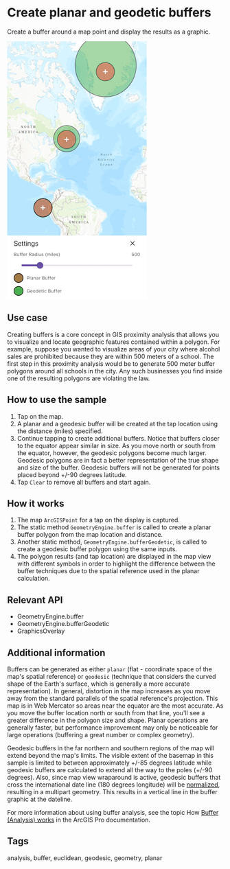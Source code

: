# Create planar and geodetic buffers

Create a buffer around a map point and display the results as a graphic.

![Image of create planar and geodetic buffers](create_planar_and_geodetic_buffers.png)

## Use case

Creating buffers is a core concept in GIS proximity analysis that allows you to visualize and locate geographic features contained within a polygon. For example, suppose you wanted to visualize areas of your city where alcohol sales are prohibited because they are within 500 meters of a school. The first step in this proximity analysis would be to generate 500 meter buffer polygons around all schools in the city. Any such businesses you find inside one of the resulting polygons are violating the law.

## How to use the sample

1. Tap on the map.
2. A planar and a geodesic buffer will be created at the tap location using the distance (miles) specified.
3. Continue tapping to create additional buffers. Notice that buffers closer to the equator appear similar in size. As you move north or south from the equator, however, the geodesic polygons become much larger. Geodesic polygons are in fact a better representation of the true shape and size of the buffer. Geodesic buffers will not be generated for points placed beyond +/-90 degrees latitude.
4. Tap `Clear` to remove all buffers and start again.

## How it works

1. The map `ArcGISPoint` for a tap on the display is captured.
2. The static method `GeometryEngine.buffer` is called to create a planar buffer polygon from the map location and distance.
3. Another static method, `GeometryEngine.bufferGeodetic`, is called to create a geodesic buffer polygon using the same inputs.
4. The polygon results (and tap location) are displayed in the map view with different symbols in order to highlight the difference between the buffer techniques due to the spatial reference used in the planar calculation.

## Relevant API

* GeometryEngine.buffer
* GeometryEngine.bufferGeodetic
* GraphicsOverlay

## Additional information

Buffers can be generated as either `planar` (flat - coordinate space of the map's spatial reference) or `geodesic` (technique that considers the curved shape of the Earth's surface, which is generally a more accurate representation). In general, distortion in the map increases as you move away from the standard parallels of the spatial reference's projection. This map is in Web Mercator so areas near the equator are the most accurate. As you move the buffer location north or south from that line, you'll see a greater difference in the polygon size and shape. Planar operations are generally faster, but performance improvement may only be noticeable for large operations (buffering a great number or complex geometry).

Geodesic buffers in the far northern and southern regions of the map will extend beyond the map's limits. The visible extent of the basemap in this sample is limited to between approximately +/-85 degrees latitude while geodesic buffers are calculated to extend all the way to the poles (+/-90 degrees). Also, since map view wraparound is active, geodesic buffers that cross the international date line (180 degrees longitude) will be [normalized](https://developers.arcgis.com/flutter/api-reference/reference/arcgis_maps/GeometryEngine/normalizeCentralMeridian.html), resulting in a multipart geometry. This results in a vertical line in the buffer graphic at the dateline.

For more information about using buffer analysis, see the topic How [Buffer (Analysis) works](https://pro.arcgis.com/en/pro-app/latest/tool-reference/analysis/how-buffer-analysis-works.htm) in the ArcGIS Pro documentation.

## Tags

analysis, buffer, euclidean, geodesic, geometry, planar
